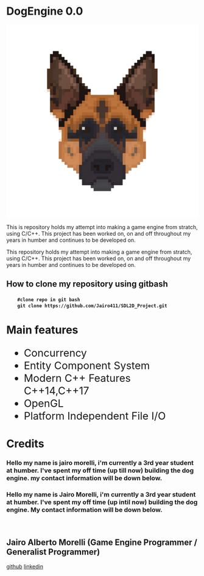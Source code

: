 
# DogEngine 0.0
![DOGENGINELOGO](DogEngineMascot.png)

<p>This is repository holds my attempt into making a game engine from stratch, using C/C++. This project has been worked on, on and off throughout my years in humber and continues to be developed on.<p> 
<p>This repository holds my attempt into making a game engine from stratch, using C/C++. This project has been worked on, on and off throughout my years in humber and continues to be developed on.<p> 

## How to clone my repository using gitbash
<h4> <h4>

```gitbash
    #clone repo in git bash  
    git clone https://github.com/Jairo411/SDL2D_Project.git
```


# Main features
<ul style="font-size:27px">
    <li>
 Concurrency 
    </li>
    <li>
 Entity Component System 
    </li>
    <li>
 Modern C++ Features C++14,C++17 
    </li>
    <li>
    OpenGL
    </li>
    <li>
    Platform Independent File I/O
    </li>
</ul>

# Credits 

<h3> Hello my name is jairo morelli, i'm currently a 3rd year student at humber.
I've spent my off time (up till now) building the dog engine. my contact information will be down below.</h3>
<h3> Hello my name is Jairo Morelli, i'm currently a 3rd year student at humber.
I've spent my off time (up intil now) building the dog engine. My contact information will be down below.</h3>


<p>&nbsp</p>

<h2> Jairo Alberto Morelli (Game Engine Programmer / Generalist Programmer)</h2>

[github](https://github.com/Jairo411)
[linkedin](https://www.linkedin.com/in/jairo-morelli-b1018514b)
